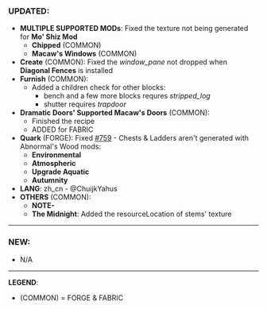 ### UPDATED:
- **MULTIPLE SUPPORTED MODs**: Fixed the texture not being generated for **Mo' Shiz Mod** 
  - **Chipped** (COMMON)
  - **Macaw's Windows** (COMMON)
- **Create** (COMMON): Fixed the _window_pane_ not dropped when **Diagonal Fences** is installed
- **Furnish** (COMMON): 
  - Added a children check for other blocks:
    - bench and a few more blocks requres _stripped_log_ 
    - shutter requires _trapdoor_
- **Dramatic Doors' Supported Macaw's Doors** (COMMON): 
  - Finished the recipe
  - ADDED for FABRIC
- **Quark** (FORGE): Fixed [#759](https://github.com/MehVahdJukaar/WoodGood/issues/759) - Chests & Ladders aren't generated with Abnormal's Wood mods:
  - **Environmental**
  - **Atmospheric**
  - **Upgrade Aquatic**
  - **Autumnity**
- **LANG**: zh_cn - @ChuijkYahus
- **OTHERS** (COMMON):
  - **NOTE-** 
  - **The Midnight**: Added the resourceLocation of stems' texture

---

### NEW:
- N/A

---

**LEGEND**:
- (COMMON) = FORGE & FABRIC
